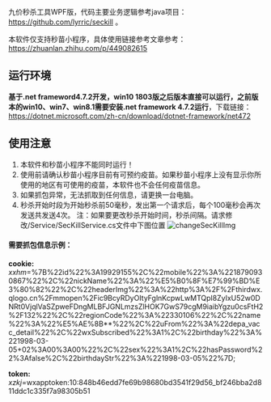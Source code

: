 九价秒杀工具WPF版，代码主要业务逻辑参考java项目：https://github.com/lyrric/seckill 。

本软件仅支持秒苗小程序，具体使用链接参考文章参考：https://zhuanlan.zhihu.com/p/449082615

## 运行环境
**基于.net frameword4.7.2开发，win10 1803版之后版本直接可以运行，之前版本的win10、win7、win8.1需要安装.net framework 4.7.2运行**，下载链接：https://dotnet.microsoft.com/zh-cn/download/dotnet-framework/net472

## 使用注意
1. 本软件和秒苗小程序不能同时运行！
2. 使用前请确认秒苗小程序目前有可预约疫苗。如果秒苗小程序上没有显示你所使用的地区有可使用的疫苗，本软件也不会任何疫苗信息。
3. 如果抓包异常，无法抓取到任何信息，请更换一台电脑。
4. 秒杀开始时段为开始秒杀前50毫秒，发出第一个请求后，每个100毫秒会再次发送共发送4次。
    注：如果要更改秒杀开始时间，秒杀间隔。请求修改/Service/SecKillService.cs文件中下图位置
    ![changeSecKillImg](https://user-images.githubusercontent.com/59649274/163344594-968879b5-070d-4bd6-b3de-33706ac4eaf8.png)


#### 需要抓包信息示例：
**cookie:** _xxhm_=%7B%22id%22%3A19929155%2C%22mobile%22%3A%2218790930867%22%2C%22nickName%22%3A%22%E5%B0%8F%E7%99%BD%E3%80%82%22%2C%22headerImg%22%3A%22http%3A%2F%2Fthirdwx.qlogo.cn%2Fmmopen%2Fic9BcyRDyOItyFglnKcpwLwMTQpl8ZyIxU52w0DNRt0VjqlVaSZpweFDngMLBFJGNLmzsZlHOK7GwS79cgM9iaibYgzu0csFtH2%2F132%22%2C%22regionCode%22%3A%22330106%22%2C%22name%22%3A%22%E5%AE%8B**%22%2C%22uFrom%22%3A%22depa_vacc_detail%22%2C%22wxSubscribed%22%3A1%2C%22birthday%22%3A%221998-03-05+02%3A00%3A00%22%2C%22sex%22%3A1%2C%22hasPassword%22%3Afalse%2C%22birthdayStr%22%3A%221998-03-05%22%7D; 

**token:**
_xzkj_=wxapptoken:10:848b46edd7fe69b98680bd3541f29d56_bf246bba2d811ddc1c335f7a98305b51
